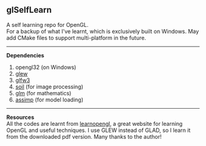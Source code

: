 ## glSelfLearn  

A self learning repo for OpenGL.  
For a backup of what I've learnt, which is exclusively built on Windows. May add CMake files to support multi-platform in the future.  

------

**Dependencies**  
1. opengl32 (on Windows)  
2. [glew](http://glew.sourceforge.net/)  
3. [glfw3](https://www.glfw.org/)  
4. [soil](http://www.lonesock.net/soil.html) (for image processing)  
5. [glm](https://glm.g-truc.net/index.html) (for mathematics)  
6. [assimp](http://www.assimp.org/) (for model loading)  

------

**Resources**  
All the codes are learnt from [learnopengl](https://learnopengl.com/), a great website for learning OpenGL and useful techniques. I use GLEW instead of GLAD, so I learn it from the downloaded pdf version. Many thanks to the author!